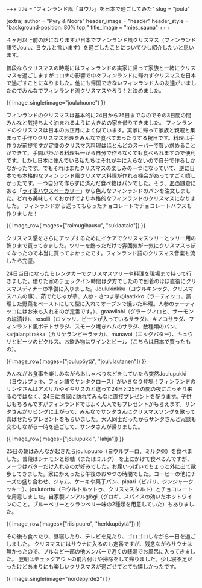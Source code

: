 +++
title = "フィンランド風「ヨウル」を日本で過ごしてみた"
slug = "joulu"

[extra]
author = "Pyry & Noora"
header_image = "header"
header_style = "background-position: 80% top;"
title_image = "mies_sauna"
+++

４ヶ月以上前の話になりますが日本でフィンランド風クリスマス（フィンランド語でJoulu、ヨウルと言います）を過ごしたことについて少し紹介したいと思います。

普段ならクリスマスの時期にはフィンランドの実家に帰って家族と一緒にクリスマスを過ごしますがコロナの影響で中々フィンランドに帰れずクリスマスを日本で過ごすことになりました。他にも帰国できないフィンランド人の友達がいましたのでみんなでフィンランド流クリスマスやろう！と決めました。

<!-- more -->

{{ image_single(image="jouluhuone") }}

フィンランドのクリスマスは基本的に24日から26日までなのでその3日間の間みんなと気持ちよく泊まれるように大きめの家を借りてきました。
フィンランドのクリスマスは日本のお正月によく似ています。実家に帰って家族と親戚と集まって手作りクリスマス料理をみんなで食べてまったりする祝日です。料理は手作りが前提ですが定番のクリスマス料理はほとんどのスーパーで買い求めることができて、手間が掛かる料理も一から自分で作らなくても食べられますので便利です。しかし日本に住んでいる私たちはそれが手に入らないので自分で作るしかなかったです。でもそれはまたクリスマスの楽しみの一つになっていて、逆に日本でも本格的なフィンランド風クリスマス料理が作れる機会があってすごく嬉しかったです。一つ自分で作らずに済んだ食べ物はパンでした。そう、[あの](https://saunoja.jp/saga-ken-takeo-shi-de-sauna-ni-haitte-kimashita/)鎌倉にある「[ライ麦ハウスベーカリー](https://raimugihausu.stores.jp)」から色んなフィンランドのパンを注文しました。どれも美味しくておかげでより本格的なフィンランドのクリスマスになりました。
フィンランドから送ってもらったチョコレートでチョコレートハウスも作りました！

{{ image_row(images=["raimugihausu", "suklaatalo"]) }}

クリスマス感をさらにアップするためにイケアでクリスマスツリーとツリー用の飾りまで買ってきました。ツリーを飾っただけで雰囲気が一気にクリスマスっぽくなったので本当に買ってよかったです。フィンランド語のクリスマス音楽も流したら完璧。

24日当日になったらレンタカーでクリスマスツリーや料理を現場まで持って行きました。借りた家のチェックイン時間は夕方でしたので到着のほぼ直後にクリスマスディナーの準備に入りました。Joulukinkku（ヨウルキンック、クリスマスハムの事）、茹でたじゃが芋、人参・さつま芋のlaatikko（ラーティッコ、調理した野菜をペーストにして型に入れてオーブンで焼いた料理。人参のラーティッコにはお米も入れるのが定番です。）、graavilohi（グラーヴィロヒ、サーモンの塩漬け）、rosolli（ロソッリ、ビーツが入っているサラダ）、キノコサラダ、フィンランド風ポテトサラダ、スモーク焼きハムのサラダ、数種類のパン、karjalanpiirakka（カリヤランピーラッカ）、munavoi（エッグバター）、キュウリとビーツのピクルス。お飲み物はワインとビール（こちらは日本で買ったもの）。

{{ image_row(images=["joulupöytä", "joululautanen"]) }}

みんながお食事を楽しみながらおしゃべりなどをしていたら突然Joulupukki（ヨウルプッキ、フィン語でサンタクロース）がいきなり登場！フィンランドのサンタさんはアメリカやイギリスのと違って24日と25日の間の夜にこっそり来るのではなく、24日に各家に訪れてみんなに直接プレゼントを配ります。子供はもちろんですがフィンランドではよく大人でもプレゼントがもらえます。サンタさんがリビングに上がって、みんなでサンタさんにクリスマスソングを歌って喜ばせたらプレゼントをもらいました。大人同士だったからサンタさんと冗談も交わしながら一時を過ごして、サンタさんが帰りました。

{{ image_row(images=["joulupukki", "lahja"]) }}

25日の朝はみんなが起きたらjoulupuuro（ヨウルプーロ、ミルク粥）を食べました。普段はシナモンと砂糖（またはミルク）
を上にかけて食べるんですが、ノーラはバターだけ入れるのが好みでした。お腹いっぱいでちょっと外に出て散歩してきました。家にかえったら午後のおやつの時間でした。コーヒーの他にチーズの盛り合わせ、ジャム、ケーキや菓子パン、pipari（ピパリ、ジンジャークッキー）、joulutorttu（ヨウルトルットゥ、クリスマスタルト）とチョコレートを用意しました。自家製ノンアルglögi（グロギ、スパイスの効いたホットワインのこと。ブルーベリーとクランベリー味の2種類を用意していた）もありました。

{{ image_row(images=["riisipuuro", "herkkupöytä"]) }}

その後も食べたり、昼寝したり、テレビを見たり、ゴロゴロしながら一日を過ごしました。 クリスマスにはサウナに入るのも定番ですが、残念ながらサウナは無かったので、プルなど一部の他メンバーで近くの銭湯でお風呂に入ってきました。
翌朝はチェックアウトの前片付けや掃除をして帰りました。少し寝不足だったけどあまりにも楽しいクリスマスが過ごせてとても嬉しかったです。

{{ image_single(image="nordepyrde2") }}
